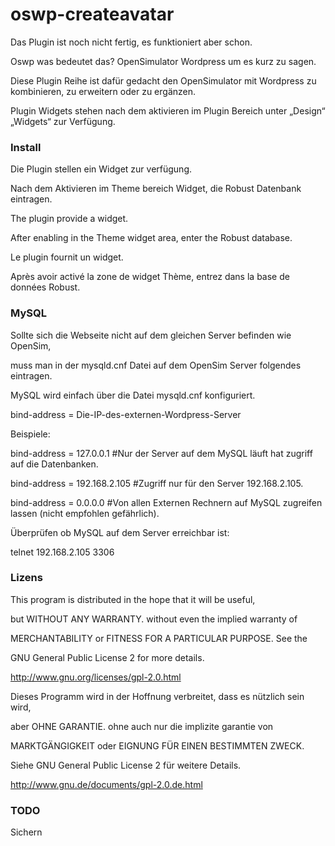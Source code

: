 # oswp-createavatar
Das Plugin ist noch nicht fertig, es funktioniert aber schon.

Oswp was bedeutet das? OpenSimulator Wordpress um es kurz zu sagen.

Diese Plugin Reihe ist dafür gedacht den OpenSimulator mit Wordpress zu kombinieren, zu erweitern oder zu ergänzen.

Plugin Widgets stehen nach dem aktivieren im Plugin Bereich  unter „Design“ „Widgets“ zur Verfügung.

### Install
Die Plugin stellen ein Widget zur verfügung.

Nach dem Aktivieren im Theme bereich Widget, die Robust Datenbank eintragen.

The plugin provide a widget.

After enabling in the Theme widget area, enter the Robust database.

Le plugin fournit un widget.

Après avoir activé la zone de widget Thème, entrez dans la base de données Robust.

### MySQL
Sollte sich die Webseite nicht auf dem gleichen Server befinden wie OpenSim,

muss man in der mysqld.cnf Datei auf dem OpenSim Server folgendes eintragen.

MySQL wird einfach über die Datei mysqld.cnf konfiguriert.

bind-address = Die-IP-des-externen-Wordpress-Server

Beispiele:

bind-address = 127.0.0.1 #Nur der Server auf dem MySQL läuft hat zugriff auf die Datenbanken.

bind-address = 192.168.2.105 #Zugriff nur für den Server 192.168.2.105.

bind-address = 0.0.0.0 #Von allen Externen Rechnern auf MySQL zugreifen lassen (nicht empfohlen gefährlich).

Überprüfen ob MySQL auf dem Server erreichbar ist:

telnet 192.168.2.105 3306

### Lizens

This program is distributed in the hope that it will be useful,

but WITHOUT ANY WARRANTY. without even the implied warranty of

MERCHANTABILITY or FITNESS FOR A PARTICULAR PURPOSE. See the

GNU General Public License 2 for more details.

http://www.gnu.org/licenses/gpl-2.0.html

Dieses Programm wird in der Hoffnung verbreitet, dass es nützlich sein wird,

aber OHNE GARANTIE. ohne auch nur die implizite garantie von

MARKTGÄNGIGKEIT oder EIGNUNG FÜR EINEN BESTIMMTEN ZWECK. 

Siehe GNU General Public License 2 für weitere Details.

http://www.gnu.de/documents/gpl-2.0.de.html

### TODO
Sichern
